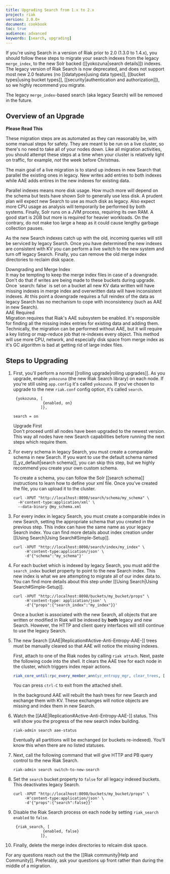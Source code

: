 ```yaml
---
title: Upgrading Search from 1.x to 2.x
project: riak
version: 2.0.0+
document: cookbook
toc: true
audience: advanced
keywords: [search, upgrading]
---
```


If you're using Search in a version of Riak prior to 2.0 (1.3.0 to 1.4.x), you should follow these steps to migrate your search indexes from the legacy `merge_index`, to the new Solr backed ([[yokozuna|search details]]) indexes. The legacy version of Riak Search is now deprecated, and does not support most new 2.0 features (no [[datatypes|using data types]], [[bucket types|using bucket types]], [[security|authentication and authorization]]), so we highly recommend you migrate.

The legacy `merge_index`-based search (aka legacy Search) will be removed in the future.

## Overview of an Upgrade

**Please Read This**

These migration steps are as automated as they can reasonably be, with some manual steps for safety. They are meant to be run on a live cluster, so there's no need to take all of your nodes down. Like all migration activities, you should attempt these steps at a time when your cluster is relatively light on traffic, for example, *not* the week before Christmas.

The main goal of a live migration is to stand up indexes in new Search that parallel the existing ones in legacy.  New writes add entries to both indexes while AAE adds entires in the new indexes for existing data.

Parallel indexes means more disk usage.  How much more will depend on the schema but tests have shown Solr to generally use less disk.  A prudent plan will expect new Search to use as much disk as legacy. Also expect more CPU usage as analysis will temporarily be performed by both systems.  Finally, Solr runs on a JVM process, requiring its own RAM.  A good start is 2GB but more is required for heavier workloads.  On the contrary, do not make too large a heap as it could cause lengthy garbage collection pauses.

As the new Search indexes catch up with the old, incoming queries will still be serviced by legacy Search.  Once you have determined the new indexes are consistent with KV you can perform a live switch to the new system and turn off legacy Search.  Finally, you can remove the old merge index directories to reclaim disk space.

<div class="note">
<div class="title">Downgrading and Merge Index</div>
It may be tempting to keep the merge index files in case of a downgrade.  Don't do that if writes are being made to these buckets during upgrade.  Once `search: false` is set on a bucket all new KV data written will have missing indexes in merge index and overwritten data will have inconsistent indexes.  At this point a downgrade requires a full reindex of the data as legacy Search has no mechanism to cope with inconsistency (such as AAE in new Search).
</div>

<div class="note">
<div class="title">AAE Required</div>
Migration requires that Riak's AAE subsystem be enabled.  It's responsible for finding all the missing index entries for existing data and adding them.  Technically, the migration can be performed without AAE, but it will require a key listing or map-reduce job that re-indexes every object.  This method will use more CPU, network, and especially disk space from merge index as it's GC algorithm is bad at getting rid of large index files.
</div>



## Steps to Upgrading

1.  First, you'll perform a normal [[rolling upgrade|rolling upgrades]]. As you upgrade, enable `yokozuna` (the new Riak Search library) on each node. If you're still using `app.config` it's called `yokozuna`. If you've chosen to upgrade to the new `riak.conf` config option, it's called `search`.

    ```appconfig
     {yokozuna, [
                 {enabled, on}
                ]},
    ```
    ```riakconf
    search = on
    ```

    <div class="note">
    <div class="title">Upgrade First</div>
    Don't proceed until all nodes have been upgraded to the newest version.  This way all nodes have new Search capabilities before running the next steps which require them.
    </div>

2.  For every schema in legacy Search, you must create a comparable schema in new Search. If you want to use the default schema named [[_yz_default|search schema]], you can skip this step, but we highly recommend you create your own custom schema.

    To create a schema, you can follow the Solr [[search schema]] instructions to learn how to define your xml file. Once you've created the file, you can upload it to the cluster.

    ```curl
    curl -XPUT "http://localhost:8098/search/schema/my_schema" \
      -H'content-type:application/xml' \
      --data-binary @my_schema.xml
    ```

3.  For every index in legacy Search, you must create a comparable index in new Search, setting the appropriate schema that you created in the previous step. This index can have the same name as your legacy Search index. You can find more details about index creation under [[Using Search|Using Search#Simple-Setup]].

    ```curl
    curl -XPUT "http://localhost:8098/search/index/my_index" \
         -H'content-type:application/json' \
         -d'{"schema":"my_schema"}'
    ```

4.  For each bucket which is indexed by legacy Search, you must add the `search_index` bucket property to point to the new Search index. This new index is what we are attempting to migrate all of our index data to. You can find more details about this step under [[Using Search|Using Search#Simple-Setup]].

    ```curl
    curl -XPUT "http://localhost:8098/buckets/my_bucket/props" \
         -H'content-type: application/json' \
         -d'{"props":{"search_index":"my_index"}}'
    ```

    Once a bucket is associated with the new Search, all objects that are written or modified in Riak will be indexed by **both** legacy and new Search. However, the HTTP and client query interfaces will still continue to use the legacy Search.

5.  The new Search [[AAE|Replication#Active-Anti-Entropy-AAE-]] trees must be manually cleared so that AAE will notice the missing indexes.

    First, attach to one of the Riak nodes by calling `riak attach`. Next, paste the following code into the shell. It clears the AAE tree for each node in the cluster, which triggers index repair actions.

    ```erlang
    riak_core_until:rpc_every_member_ann(yz_entropy_mgr, clear_trees, [], infinity).
    ```

    You can press `ctrl-C` to exit from the attached shell.

    In the background AAE will rebuilt the hash trees for new Search and exchange them with KV. These exchanges will notice objects are missing and index them in new Search.

    <!-- no re-index command currently exists -->

6.  Watch the [[AAE|Replication#Active-Anti-Entropy-AAE-]] status. This will show you the progress of the new search index building.

    ```curl
    riak-admin search aae-status
    ```

    Eventually all partitions will be exchanged (or buckets re-indexed). You'll know this when there are no listed statuses.

7.  Next, call the following command that will give HTTP and PB query control to the new Riak Search.

    ```curl
    riak-admin search switch-to-new-search
    ```

8.  Set the `search` bucket property to `false` for all legacy indexed buckets. This deactivates legacy Search.

    ```curl
    curl -XPUT "http://localhost:8098/buckets/my_bucket/props" \
         -H'content-type:application/json' \
         -d'{"props":{"search":false}}'
    ```

9.  Disable the Riak Search process on each node by setting `riak_search` `enabled` to `false`.

    ```appconfig
     {riak_search, [
                 {enabled, false}
                ]},
    ```

10. Finally, delete the merge index directories to relcaim disk space.

For any questions reach out the the [[Riak community|Help and Community]].  Preferably, ask your questions up front rather than during the middle of a migration.
